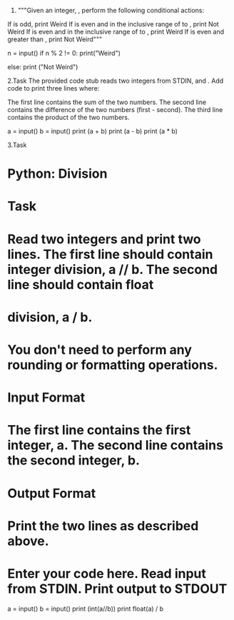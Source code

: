 1. """Given an integer, , perform the following conditional actions:

If  is odd, print Weird
If  is even and in the inclusive range of  to , print Not Weird
If  is even and in the inclusive range of  to , print Weird
If  is even and greater than , print Not Weird"""

n = input()
if n % 2 != 0:
       print("Weird")
       
else:
        print ("Not Weird")

2.Task
The provided code stub reads two integers from STDIN,  and . Add code to print three lines where:

The first line contains the sum of the two numbers.
The second line contains the difference of the two numbers (first - second).
The third line contains the product of the two numbers.

a = input()
b = input()
print (a + b)
print (a - b)
print (a * b)

3.Task 
# Python: Division

# Task 
# Read two integers and print two lines. The first line should contain integer division, a // b. The second line should contain float
# division, a / b.

# You don't need to perform any rounding or formatting operations.

# Input Format 
# The first line contains the first integer, a. The second line contains the second integer, b.

# Output Format 
# Print the two lines as described above.

# Enter your code here. Read input from STDIN. Print output to STDOUT
a = input()
b = input()
print (int(a//b))
print float(a) / b

